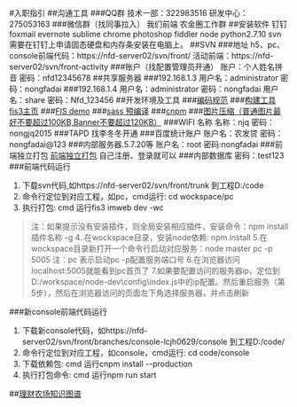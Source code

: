 #入职指引
##沟通工具
###QQ群
技术一部：322983516 研发中心：275053163
###微信群（找同事拉入）
 我们前端 农金圈工作群
 ##安装软件
 钉钉 foxmail evernote sublime chrome photoshop fiddler node python2.7.10 svn
 需要在钉钉上申请固态硬盘和内存条安装在电脑上。
 ##SVN
 ###地址
 h5、pc、console前端代码：https://nfd-server02/svn/front/
 活动前端：https://nfd-server02/svn/front-activity
 ###账户（找配置管理员开通）
 账户：个人姓名拼音
 密码：nfd12345678
 ##共享服务器
 ###192.168.1.3
 用户名：administrator 密码：nongfadai
 ###192.168.1.4
 用户名：administrator 密码：nongfadai 用户名：share 密码：Nfd_123456
 ##开发环境及工具
 ###[编码规范](http://imweb.github.io/CodeGuide/)
 ###[构建工具fis3主页](http://fis.baidu.com/fis3/docs/beginning/intro.html)
 ###[FIS demo](https://github.com/beyond-cheng/fis-demo)
 ###[sass 预编译](http://sass-lang.com/documentation/file.SASS_REFERENCE.html)
 ###[cnpm](https://npm.taobao.org/)
 ###[图片压缩（普通图片最好不要超过100KB,Banner不要超过120KB）](https://tinypng.com/)
 ###WIFI 名称
 名称：njq 密码：nongjq2015
 ###TAPD
 找李冬冬开通
 ###百度统计账户
 账户名：农发贷 密码：nongfadai@123
 ###内部服务器.5.7.20等
 账户名：root 密码:nongfadai
 ###前端独立打包
 [前端独立打包](http://10.1.60.68:8000/)
 自己注册、登录就可以
 ###内部数据库
 密码：test123
 ###前端代码运行
 1. 下载svn代码,如https://nfd-server02/svn/front/trunk 到工程D:/code 
 2. 命令行定位到对应工程，如pc，cmd运行: cd wockspace/pc
 3. 执行打包: cmd 运行fis3 imweb dev -wc
 >注：如果提示没有安装插件，则全局安装相应插件，安装命令：npm install 插件名称 -g 4..在wockspace目录，安装node依赖: npm install 5.在wockspace目录新打开一个命令行启动对应服务：node master pc -p 5005
注：pc 表示启动pc -p配置服务端口号 6.在浏览器访问localhost:5005就能看到pc首页了
7.如果要配置访问的服务器ip，定位到D:/workspace/node-dev\config\index.js中的ip配置。然后重启服务（第5步），然后在浏览器访问的页面左下角选择服务器，并点击刷新

###新console前端代码运行
1. 下载新console代码，如https://nfd-server02/svn/front/branches/console-lcjh0629/console 到工程D:/code/
2. 命令行定位到对应工程，如console，cmd运行: cd code/console
3. 下载依赖包: cmd 运行cnpm install --production
4. 执行打包命令: cmd 运行npm run start

 ##[理财农场知识图谱](http://naotu.baidu.com/file/65d1c930ac90d3fae911147bdd3d7df2?token=92df4c029fbb6549)
